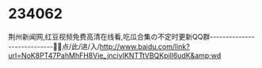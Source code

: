 # 234062
荆州新闻网,红豆视频免费高清在线看,吃瓜合集の不定时更新QQ群----------------------------🧷🧷点/此/进/入/http://www.baidu.com/link?url=NoK8PT47PahMhFH8Vie_jnciyIKNTTtVBQKpill6udK&amp;wd
